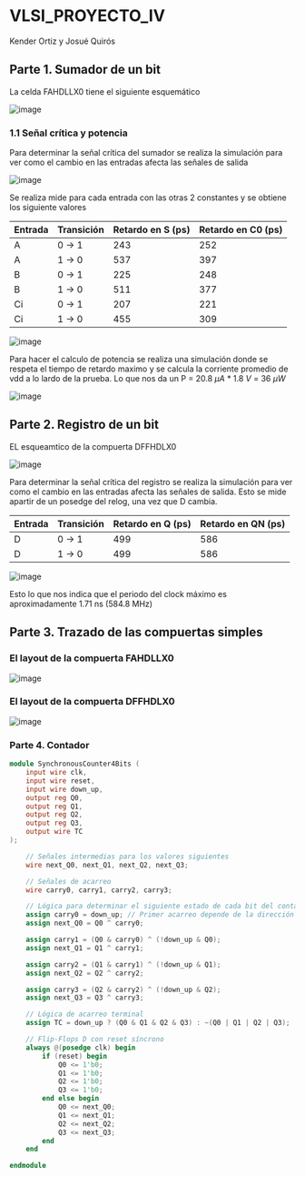 # VLSI_PROYECTO_IV
Kender Ortiz y Josué Quirós

## Parte 1. Sumador de un bit
La celda FAHDLLX0 tiene el siguiente esquemático

![image](https://github.com/user-attachments/assets/3c9c347e-7ee5-421a-acb8-47d122e7f2a4)

### 1.1 Señal crítica y potencia
Para determinar la señal crítica del sumador se realiza la simulación para ver como el cambio en las entradas afecta las señales de salida

![image](https://github.com/user-attachments/assets/b65bd10f-5857-4e10-a600-4319a9f0a4c0)

Se realiza mide para cada entrada con las otras 2 constantes y se obtiene los siguiente valores

| Entrada | Transición | Retardo en S (ps)| Retardo en C0 (ps)|
|---------|------------|------------------|-------------------|
| A       | 0 → 1      | 243              | 252               |
| A       | 1 → 0      | 537              | 397               |
| B       | 0 → 1      | 225              | 248               |
| B       | 1 → 0      | 511              | 377               |
| Ci      | 0 → 1      | 207              | 221               |
| Ci      | 1 → 0      | 455              | 309               |

![image](https://github.com/user-attachments/assets/469e101b-c3f5-4f93-ae5f-f9e7a11eade3)

Para hacer el calculo de potencia se realiza una simulación donde se respeta el tiempo de retardo maximo y se calcula la corriente promedio de vdd a lo lardo de la prueba.
Lo que nos da un P = 20.8 $\mu A$ * 1.8 $V$ = 36 $\mu W$

![image](https://github.com/user-attachments/assets/c8fb99a7-d4e6-490f-9b8d-d1d45bbf992c)

## Parte 2. Registro de un bit

EL esqueamtico de la compuerta DFFHDLX0 

![image](https://github.com/user-attachments/assets/8d7ecdf3-bf42-4e46-8749-6c73cbd4d013)


Para determinar la señal crítica del registro se realiza la simulación para ver como el cambio en las entradas afecta las señales de salida. Esto se mide apartir de un posedge del relog, una vez que D cambia.

| Entrada | Transición | Retardo en Q (ps)| Retardo en QN (ps)|
|---------|------------|------------------|-------------------|
| D       | 0 → 1      | 499              | 586               |
| D       | 1 → 0      | 499              | 586               |

![image](https://github.com/user-attachments/assets/1968556a-4b12-4312-93bf-8854c8740f81)

Esto lo que nos indica que el periodo del clock máximo es aproximadamente 1.71 ns (584.8 MHz)

## Parte 3. Trazado de las compuertas simples

### El layout de la compuerta FAHDLLX0

![image](https://github.com/user-attachments/assets/ec51ae8a-df22-4255-81dd-49b4b2824aff)

### El layout de la compuerta DFFHDLX0

![image](https://github.com/user-attachments/assets/eeaf4961-a4be-4716-83fb-79bde15ab25b)

### Parte 4. Contador

```verilog
module SynchronousCounter4Bits (
    input wire clk,        
    input wire reset,      
    input wire down_up,   
    output reg Q0,        
    output reg Q1,
    output reg Q2,
    output reg Q3,
    output wire TC         
);

    // Señales intermedias para los valores siguientes
    wire next_Q0, next_Q1, next_Q2, next_Q3;

    // Señales de acarreo
    wire carry0, carry1, carry2, carry3;

    // Lógica para determinar el siguiente estado de cada bit del contador
    assign carry0 = down_up; // Primer acarreo depende de la dirección
    assign next_Q0 = Q0 ^ carry0;

    assign carry1 = (Q0 & carry0) ^ (!down_up & Q0);
    assign next_Q1 = Q1 ^ carry1;

    assign carry2 = (Q1 & carry1) ^ (!down_up & Q1);
    assign next_Q2 = Q2 ^ carry2;

    assign carry3 = (Q2 & carry2) ^ (!down_up & Q2);
    assign next_Q3 = Q3 ^ carry3;

    // Lógica de acarreo terminal
    assign TC = down_up ? (Q0 & Q1 & Q2 & Q3) : ~(Q0 | Q1 | Q2 | Q3);

    // Flip-Flops D con reset síncrono
    always @(posedge clk) begin
        if (reset) begin
            Q0 <= 1'b0;
            Q1 <= 1'b0;
            Q2 <= 1'b0;
            Q3 <= 1'b0;
        end else begin
            Q0 <= next_Q0;
            Q1 <= next_Q1;
            Q2 <= next_Q2;
            Q3 <= next_Q3;
        end
    end

endmodule
```


